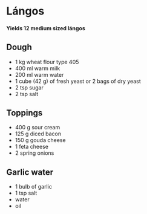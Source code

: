 # Lángos

#### Yields 12 medium sized lángos

## Dough
- 1 kg wheat flour type 405
- 400 ml warm milk
- 200 ml warm water
- 1 cube (42 g) of fresh yeast or 2 bags of dry yeast
- 2 tsp sugar
- 2 tsp salt

## Toppings
- 400 g sour cream
- 125 g diced bacon
- 150 g gouda cheese
- 1 feta cheese
- 2 spring onions

## Garlic water
- 1 bulb of garlic
- 1 tsp salt
- water
- oil

